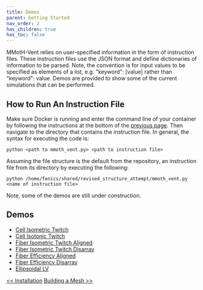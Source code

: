 ```yaml
---
title: Demos
parent: Getting Started
nav_order: 2
has_children: true
has_toc: false
---
```


MMotH-Vent relies on user-specified information in the form of instruction files. These instruction files use the JSON format and define dictionaries of information to be parsed. Note, the convention is for input values to be specified as elements of a list, e.g. "keyword": [value] rather than "keyword": value. Demos are provided to show some of the current simulations that can be performed.  

How to Run An Instruction File
------------------------------
Make sure Docker is running and enter the command line of your container by following the instructions at the bottom of the [previous page](../installation/installation.md#enter-container-command-line). Then navigate to the directory that contains the instruction file. In general, the syntax for executing the code is:

```
python <path to mmoth_vent.py> <path to instruction file>
```

Assuming the file structure is the default from the repository, an instruction file from its directory by executing the following:

```
python /home/fenics/shared/revised_structure_attempt/mmoth_vent.py <name of instruction file>
```

Note, some of the demos are still under construction.  

Demos  
-----
- [Cell Isometric Twitch](/cell_isometric_demo_page/single_cell_isometric_demo_page.md)
- [Cell Isotonic Twitch](/cell_isotonic_twitch_page/cell_isotonic_twitch_demo.md)
- [Fiber Isometric Twitch Aligned](/fiber_isometric_twitch_with_compliance_page/fiber_isometric_twitch_with_compliance_demo.md)
- [Fiber Isometric Twitch Disarray](/fiber_isometric_twitch_with_compliance_disarray/fiber_isometric_twitch_with_compliance_disarray_demo.md)
- [Fiber Efficiency Aligned](/fiber_efficiency_aligned/fiber_efficiency_aligned_demo.md)
- [Fiber Efficiency Disarray](/fiber_efficiency_disarray/fiber_efficiency_disarray_demo.md)
- [Ellipsoidal LV](/ventricle_ellipsoid_page/ventricle_ellipsoid_demo.md)


<a href="../installation/installation.html" class="btn btn--primary"><< Installation</a>
<a href="../building_a_mesh/mesh_generation_readme.html" class="btn btn--primary">Building a Mesh >></a>
